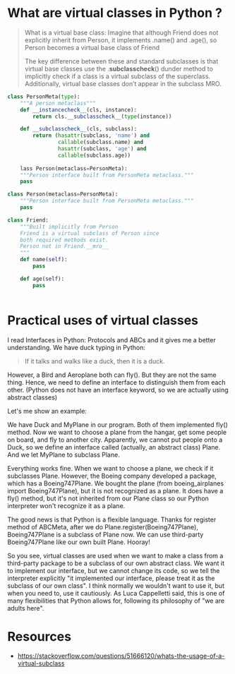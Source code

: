 # What are virtual classes in Python ?

> What is a virtual base class: Imagine that although Friend does not explicitly inherit from Person, it implements .name() and .age(), so Person becomes a virtual base class of Friend
>
> The key difference between these and standard subclasses is that virtual base classes use the .__subclasscheck__() dunder method to implicitly check if a class is a virtual subclass of the superclass. Additionally, virtual base classes don’t appear in the subclass MRO.

```python
class PersonMeta(type):
    """A person metaclass"""
    def __instancecheck__(cls, instance):
        return cls.__subclasscheck__(type(instance))

    def __subclasscheck__(cls, subclass):
        return (hasattr(subclass, 'name') and 
                callable(subclass.name) and 
                hasattr(subclass, 'age') and 
                callable(subclass.age))
    
    lass Person(metaclass=PersonMeta):
    """Person interface built from PersonMeta metaclass."""
    pass

class Person(metaclass=PersonMeta):
    """Person interface built from PersonMeta metaclass."""
    pass

class Friend:
    """Built implicitly from Person
    Friend is a virtual subclass of Person since
    both required methods exist.
    Person not in Friend.__mro__
    """
    def name(self):
        pass

    def age(self):
        pass
    
```
# Practical uses of virtual classes

I read Interfaces in Python: Protocols and ABCs and it gives me a better understanding. We have duck typing in Python:

> If it talks and walks like a duck, then it is a duck.

However, a Bird and Aeroplane both can fly(). But they are not the same thing. Hence, we need to define an interface to distinguish them from each other. (Python does not have an interface keyword, so we are actually using abstract classes)

Let's me show an example:

We have Duck and MyPlane in our program. Both of them implemented fly() method. Now we want to choose a plane from the hangar, get some people on board, and fly to another city. Apparently, we cannot put people onto a Duck, so we define an interface called (actually, an abstract class) Plane. And we let MyPlane to subclass Plane.

Everything works fine. When we want to choose a plane, we check if it subclasses Plane. However, the Boeing company developed a package, which has a Boeing747Plane. We bought the plane (from boeing_airplanes import Boeing747Plane), but it is not recognized as a plane. It does have a fly() method, but it's not inherited from our Plane class so our Python interpreter won't recognize it as a plane.

The good news is that Python is a flexible language. Thanks for register method of ABCMeta, after we do Plane.register(Boeing747Plane), Boeing747Plane is a subclass of Plane now. We can use third-party Boeing747Plane like our own built Plane. Hooray!

So you see, virtual classes are used when we want to make a class from a third-party package to be a subclass of our own abstract class. We want it to implement our interface, but we cannot change its code, so we tell the interpreter explicitly "it implemented our interface, please treat it as the subclass of our own class". I think normally we wouldn't want to use it, but when you need to, use it cautiously. As Luca Cappelletti said, this is one of many flexibilities that Python allows for, following its philosophy of "we are adults here".


# Resources 
- https://stackoverflow.com/questions/51666120/whats-the-usage-of-a-virtual-subclass